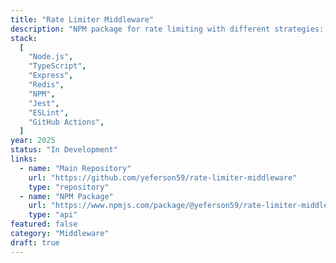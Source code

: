 ```yaml
---
title: "Rate Limiter Middleware"
description: "NPM package for rate limiting with different strategies: token bucket, sliding window, and fixed window. Built for Express.js and compatible frameworks."
stack:
  [
    "Node.js",
    "TypeScript",
    "Express",
    "Redis",
    "NPM",
    "Jest",
    "ESLint",
    "GitHub Actions",
  ]
year: 2025
status: "In Development"
links:
  - name: "Main Repository"
    url: "https://github.com/yeferson59/rate-limiter-middleware"
    type: "repository"
  - name: "NPM Package"
    url: "https://www.npmjs.com/package/@yeferson59/rate-limiter-middleware"
    type: "api"
featured: false
category: "Middleware"
draft: true
---
```

